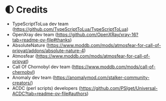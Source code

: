 # 🌓 Credits

- TypeScriptToLua dev team (https://github.com/TypeScriptToLua/TypeScriptToLua)
- OpenXray dev team (https://github.com/OpenXRay/xray-16?tab=readme-ov-file#thanks)
- AbsoluteNature (https://www.moddb.com/mods/atmosfear-for-call-of-pripyat/addons/absolute-nature-4)
- Atmosfear (https://www.moddb.com/mods/atmosfear-for-call-of-pripyat)
- Call Of Chornobyl dev team (https://www.moddb.com/mods/call-of-chernobyl)
- Anomaly dev team (https://anomalymod.com/stalker-community-creators/)
- ACDC (perl scripts) developers (https://github.com/PSIget/Universal-ACDC?tab=readme-ov-file#authors)